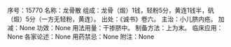 序号：15770
名称：龙骨散
组成：龙骨（煅）1钱，轻粉5分，黄连1钱半，矾（煅）5分（一方无轻粉，黄连）。
出处：《诚书》卷六。
主治：小儿脐内疮。
加减：None
功效：None
用法用量：干掺脐中。
制备方法：上为末。
临床应用：None
各家论述：None
用药禁忌：None
附注：None
